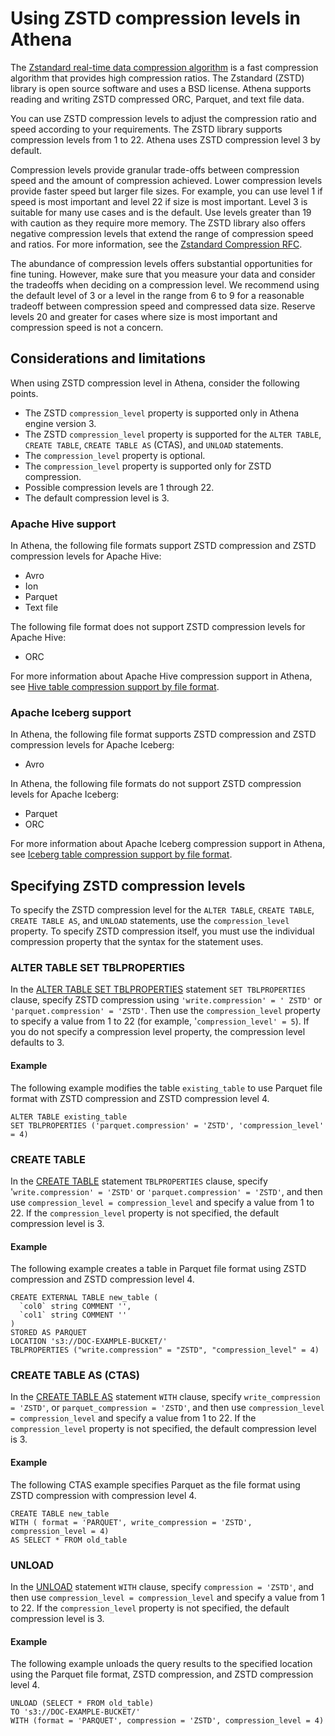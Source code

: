 # Using ZSTD compression levels in Athena<a name="compression-support-zstd-levels"></a>

The [Zstandard real\-time data compression algorithm](http://facebook.github.io/zstd/) is a fast compression algorithm that provides high compression ratios\. The Zstandard \(ZSTD\) library is open source software and uses a BSD license\. Athena supports reading and writing ZSTD compressed ORC, Parquet, and text file data\.

You can use ZSTD compression levels to adjust the compression ratio and speed according to your requirements\. The ZSTD library supports compression levels from 1 to 22\. Athena uses ZSTD compression level 3 by default\.

Compression levels provide granular trade\-offs between compression speed and the amount of compression achieved\. Lower compression levels provide faster speed but larger file sizes\. For example, you can use level 1 if speed is most important and level 22 if size is most important\. Level 3 is suitable for many use cases and is the default\. Use levels greater than 19 with caution as they require more memory\. The ZSTD library also offers negative compression levels that extend the range of compression speed and ratios\. For more information, see the [Zstandard Compression RFC](https://datatracker.ietf.org/doc/html/rfc8478)\.

The abundance of compression levels offers substantial opportunities for fine tuning\. However, make sure that you measure your data and consider the tradeoffs when deciding on a compression level\. We recommend using the default level of 3 or a level in the range from 6 to 9 for a reasonable tradeoff between compression speed and compressed data size\. Reserve levels 20 and greater for cases where size is most important and compression speed is not a concern\.

## Considerations and limitations<a name="compression-support-zstd-levels-considerations-and-limitations"></a>

When using ZSTD compression level in Athena, consider the following points\.
+ The ZSTD `compression_level` property is supported only in Athena engine version 3\.
+ The ZSTD `compression_level` property is supported for the `ALTER TABLE`, `CREATE TABLE`, `CREATE TABLE AS` \(CTAS\), and `UNLOAD` statements\.
+ The `compression_level` property is optional\.
+ The `compression_level` property is supported only for ZSTD compression\.
+ Possible compression levels are 1 through 22\.
+ The default compression level is 3\.

### Apache Hive support<a name="compression-support-zstd-levels-apache-hive-support"></a>

In Athena, the following file formats support ZSTD compression and ZSTD compression levels for Apache Hive:
+ Avro
+ Ion
+ Parquet
+ Text file

The following file format does not support ZSTD compression levels for Apache Hive:
+ ORC

For more information about Apache Hive compression support in Athena, see [Hive table compression support by file format](compression-support-hive.md)\.

### Apache Iceberg support<a name="compression-support-zstd-levels-apache-iceberg-support"></a>

In Athena, the following file format supports ZSTD compression and ZSTD compression levels for Apache Iceberg:
+ Avro

In Athena, the following file formats do not support ZSTD compression levels for Apache Iceberg:
+ Parquet
+ ORC

For more information about Apache Iceberg compression support in Athena, see [Iceberg table compression support by file format](compression-support-iceberg.md)\.

## Specifying ZSTD compression levels<a name="compression-support-zstd-levels-specifying"></a>

To specify the ZSTD compression level for the `ALTER TABLE`, `CREATE TABLE`, `CREATE TABLE AS`, and `UNLOAD` statements, use the `compression_level` property\. To specify ZSTD compression itself, you must use the individual compression property that the syntax for the statement uses\.

### ALTER TABLE SET TBLPROPERTIES<a name="compression-support-zstd-levels-alter-table"></a>

In the [ALTER TABLE SET TBLPROPERTIES](alter-table-set-tblproperties.md) statement `SET TBLPROPERTIES` clause, specify ZSTD compression using `'write.compression' = ' ZSTD'` or `'parquet.compression' = 'ZSTD'`\. Then use the `compression_level` property to specify a value from 1 to 22 \(for example, '`compression_level' = 5`\)\. If you do not specify a compression level property, the compression level defaults to 3\.

#### Example<a name="compression-support-zstd-levels-alter-table-example"></a>

The following example modifies the table `existing_table` to use Parquet file format with ZSTD compression and ZSTD compression level 4\.

```
ALTER TABLE existing_table 
SET TBLPROPERTIES ('parquet.compression' = 'ZSTD', 'compression_level' = 4)
```

### CREATE TABLE<a name="compression-support-zstd-levels-create-table"></a>

In the [CREATE TABLE](create-table.md) statement `TBLPROPERTIES` clause, specify '`write.compression' = 'ZSTD'` or `'parquet.compression' = 'ZSTD'`, and then use `compression_level = compression_level` and specify a value from 1 to 22\. If the `compression_level` property is not specified, the default compression level is 3\.

#### Example<a name="compression-support-zstd-levels-create-table-example"></a>

The following example creates a table in Parquet file format using ZSTD compression and ZSTD compression level 4\.

```
CREATE EXTERNAL TABLE new_table ( 
  `col0` string COMMENT '', 
  `col1` string COMMENT '' 
) 
STORED AS PARQUET 
LOCATION 's3://DOC-EXAMPLE-BUCKET/' 
TBLPROPERTIES ("write.compression" = "ZSTD", "compression_level" = 4)
```

### CREATE TABLE AS \(CTAS\)<a name="compression-support-zstd-levels-ctas"></a>

In the [CREATE TABLE AS](create-table-as.md) statement `WITH` clause, specify `write_compression = 'ZSTD'`, or `parquet_compression = 'ZSTD'`, and then use `compression_level = compression_level` and specify a value from 1 to 22\. If the `compression_level` property is not specified, the default compression level is 3\.

#### Example<a name="compression-support-zstd-levels-ctas-example"></a>

The following CTAS example specifies Parquet as the file format using ZSTD compression with compression level 4\.

```
CREATE TABLE new_table  
WITH ( format = 'PARQUET', write_compression = 'ZSTD', compression_level = 4)  
AS SELECT * FROM old_table
```

### UNLOAD<a name="compression-support-zstd-levels-unload"></a>

In the [UNLOAD](unload.md) statement `WITH` clause, specify `compression = 'ZSTD'`, and then use `compression_level = compression_level` and specify a value from 1 to 22\. If the `compression_level` property is not specified, the default compression level is 3\.

#### Example<a name="compression-support-zstd-levels-unload-example"></a>

The following example unloads the query results to the specified location using the Parquet file format, ZSTD compression, and ZSTD compression level 4\.

```
UNLOAD (SELECT * FROM old_table) 
TO 's3://DOC-EXAMPLE-BUCKET/' 
WITH (format = 'PARQUET', compression = 'ZSTD', compression_level = 4)
```